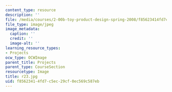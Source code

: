 ```yaml
---
content_type: resource
description: ''
file: /media/courses/2-00b-toy-product-design-spring-2008/f85623414fd7c5ec29cf0ec569c587eb_r23.jpg
file_type: image/jpeg
image_metadata:
  caption: ''
  credit: ''
  image-alt: ''
learning_resource_types:
- Projects
ocw_type: OCWImage
parent_title: Projects
parent_type: CourseSection
resourcetype: Image
title: r23.jpg
uid: f8562341-4fd7-c5ec-29cf-0ec569c587eb
---
```

